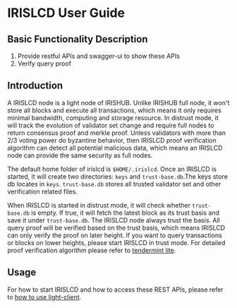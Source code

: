 # IRISLCD User Guide

## Basic Functionality Description

1. Provide restful APIs and swagger-ui to show these APIs
2. Verify query proof

## Introduction

A IRISLCD node is a light node of IRISHUB. Unlike IRISHUB full node, it won't store all blocks and execute all transactions, which means it only requires minimal bandwidth, computing and storage resource. In distrust mode, it will track the evolution of validator set change and require full nodes to return consensus proof and merkle proof. Unless validators with more than 2/3 voting power do byzantine behavior, then IRISLCD proof verification algorithm can detect all potential malicious data, which means an IRISLCD node can provide the same security as full nodes.

The default home folder of irislcd is `$HOME/.irislcd`. Once an IRISLCD is started, it will create two directories: `keys` and `trust-base.db`.The keys store db locates in `keys`. `trust-base.db` stores all trusted validator set and other verification related files.

When IRISLCD is started in distrust mode, it will check whether `trust-base.db` is empty. If true, it will fetch the latest block as its trust basis and save it under `trust-base.db`. The IRISLCD node always trust the basis. All query proof will be verified based on the trust basis, which means IRISLCD can only verify the proof on later height. If you want to query transactions or blocks on lower heights, please start IRISLCD in trust mode. For detailed proof verification algorithm please refer to [tendermint lite](https://github.com/tendermint/tendermint/blob/master/docs/tendermint-core/light-client-protocol.md).

## Usage

For how to start IRISLCD and how to access these REST APIs, please refer to [how to use light-client](../light-client/README.md).

